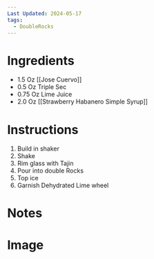 ```yaml
---
Last Updated: 2024-05-17
tags:
  - DoubleRocks
---
```


# Ingredients
- 1.5 Oz [[Jose Cuervo]]
- 0.5 Oz Triple Sec
- 0.75 Oz Lime Juice
- 2.0 Oz [[Strawberry Habanero Simple Syrup]]



# Instructions
1. Build in shaker
2. Shake
3. Rim glass with Tajin 
4. Pour into double Rocks
5. Top ice
6. Garnish Dehydrated Lime wheel


# Notes


# Image
